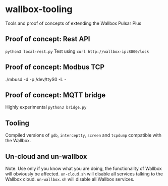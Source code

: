 # wallbox-tooling
Tools and proof of concepts of extending the Wallbox Pulsar Plus

## Proof of concept: Rest API
`python3 local-rest.py`
Test using
`curl http://wallbox-ip:8000/lock`

## Proof of concept: Modbus TCP
./mbusd -d -p /dev/ttyS0 -L -

## Proof of concept: MQTT bridge
Highly experimental
`python3 bridge.py`

## Tooling
Compiled versions of `gdb`, `interceptty`, `screen` and `tcpdump` compatible with the Wallbox.

## Un-cloud and un-wallbox
Note: Use only if you know what you are doing, the functionality of Wallbox will obviously be affected.
`un-cloud.sh` will disable all services talking to the Wallbox cloud.
`un-wallbox.sh` will disable all Wallbox services.
